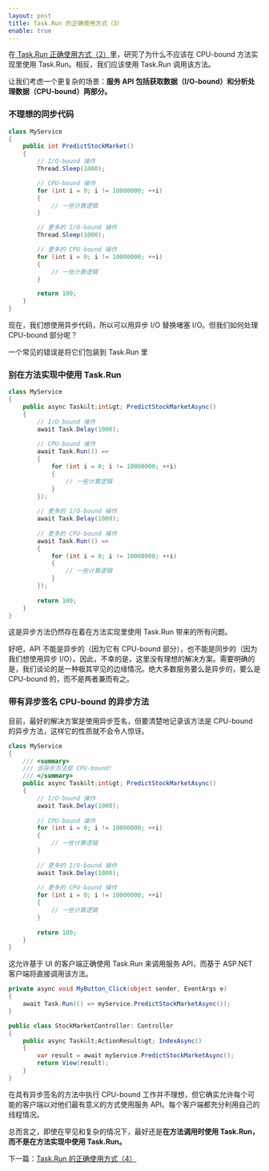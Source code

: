 ```yaml
---
layout: post
title: Task.Run 的正确使用方式（3）
enable: true
---
```


在<a href="/task-run-proper-usage-two"> Task.Run 正确使用方式（2）</a>里，研究了为什么不应该在 CPU-bound 方法实现里使用 Task.Run。相反，我们应该使用 Task.Run 调用该方法。

让我们考虑一个更复杂的场景：<strong>服务 API 包括获取数据（I/O-bound）和分析处理数据（CPU-bound）两部分。</strong>

### 不理想的同步代码

```c#
class MyService
{
    public int PredictStockMarket()
    {
        // I/O-bound 操作
        Thread.Sleep(1000);

        // CPU-bound 操作
        for (int i = 0; i != 10000000; ++i)
        {
            // 一些计算逻辑
        }

        // 更多的 I/O-bound 操作
        Thread.Sleep(1000);

        // 更多的 CPU-bound 操作
        for (int i = 0; i != 10000000; ++i)
        {
            // 一些计算逻辑
        }

        return 100;
    }
}
```

现在，我们想使用异步代码，所以可以用异步 I/O 替换堵塞 I/O。但我们如何处理 CPU-bound 部分呢？

一个常见的错误是将它们包装到 Task.Run 里

### 别在方法实现中使用 Task.Run

```c#
class MyService
{
    public async Task&lt;int&gt; PredictStockMarketAsync()
    {
        // I/O-bound 操作
        await Task.Delay(1000);
    
        // CPU-bound 操作
        await Task.Run(() =>
        {
            for (int i = 0; i != 10000000; ++i)
            {
                // 一些计算逻辑
            }
        });
    
        // 更多的 I/O-bound 操作
        await Task.Delay(1000);
    
        // 更多的 CPU-bound 操作
        await Task.Run(() =>
        {
            for (int i = 0; i != 10000000; ++i)
            {
                // 一些计算逻辑
            }
        });
    
        return 100;
    }
}
```

这是异步方法仍然存在着在方法实现里使用 Task.Run 带来的所有问题。

好吧，API 不能是异步的（因为它有 CPU-bound 部分），也不能是同步的（因为我们想使用异步 I/O）。因此，不幸的是，这里没有理想的解决方案。需要明确的是，我们谈论的是一种极其罕见的边缘情况。绝大多数服务要么是异步的，要么是 CPU-bound 的，而不是两者兼而有之。

### 带有异步签名 CPU-bound 的异步方法

目前，最好的解决方案是使用异步签名，但要清楚地记录该方法是 CPU-bound 的异步方法，这样它的性质就不会令人惊讶。

```c#
class MyService
{
    /// <summary>
    /// 该异步方法是 CPU-bound!
    /// </summary>
    public async Task&lt;int&gt; PredictStockMarketAsync()
    {
        // I/O-bound 操作
        await Task.Delay(1000);
    
        // CPU-bound 操作
        for (int i = 0; i != 10000000; ++i)
        {
            // 一些计算逻辑
        }
    
        // 更多的 I/O-bound 操作
        await Task.Delay(1000);
    
        // 更多的 CPU-bound 操作
        for (int i = 0; i != 10000000; ++i)
        {
            // 一些计算逻辑
        }
    
        return 100;
    }
}
```

这允许基于 UI 的客户端正确使用 Task.Run 来调用服务 API，而基于 ASP.NET 客户端将直接调用该方法。

```c#
private async void MyButton_Click(object sender, EventArgs e)
{
    await Task.Run(() => myService.PredictStockMarketAsync());
}

public class StockMarketController: Controller
{
    public async Task&lt;ActionResult&gt; IndexAsync()
    {
        var result = await myService.PredictStockMarketAsync();
        return View(result);
    }
}
```

在具有异步签名的方法中执行 CPU-bound 工作并不理想，但它确实允许每个可能的客户端以对他们最有意义的方式使用服务 API。每个客户端都充分利用自己的线程情况。

总而言之，即使在罕见和复杂的情况下，最好还是<strong>在方法调用时使用 Task.Run，而不是在方法实现中使用 Task.Run。</strong>

下一篇：<a href="/task-run-proper-usage-four">Task.Run 的正确使用方式（4）</a>